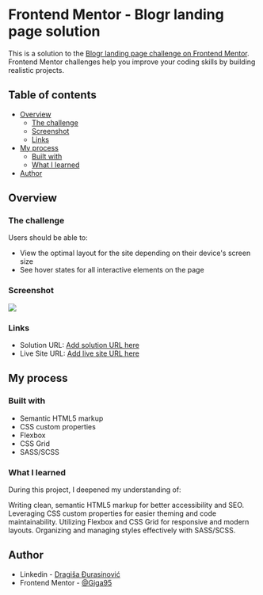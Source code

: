 # Frontend Mentor - Blogr landing page solution

This is a solution to the [Blogr landing page challenge on Frontend Mentor](https://www.frontendmentor.io/challenges/blogr-landing-page-EX2RLAApP). Frontend Mentor challenges help you improve your coding skills by building realistic projects.

## Table of contents

- [Overview](#overview)
  - [The challenge](#the-challenge)
  - [Screenshot](#screenshot)
  - [Links](#links)
- [My process](#my-process)
  - [Built with](#built-with)
  - [What I learned](#what-i-learned)
- [Author](#author)

## Overview

### The challenge

Users should be able to:

- View the optimal layout for the site depending on their device's screen size
- See hover states for all interactive elements on the page

### Screenshot

![](./screenshot.jpg)

### Links

- Solution URL: [Add solution URL here](https://your-solution-url.com)
- Live Site URL: [Add live site URL here](https://your-live-site-url.com)

## My process

### Built with

- Semantic HTML5 markup
- CSS custom properties
- Flexbox
- CSS Grid
- SASS/SCSS

### What I learned

During this project, I deepened my understanding of:

Writing clean, semantic HTML5 markup for better accessibility and SEO.
Leveraging CSS custom properties for easier theming and code maintainability.
Utilizing Flexbox and CSS Grid for responsive and modern layouts.
Organizing and managing styles effectively with SASS/SCSS.

## Author

- Linkedin - [Dragiša Đurasinović](https://www.linkedin.com/in/dragisa-djurasinovic/)
- Frontend Mentor - [@Giga95](https://www.frontendmentor.io/profile/Giga95)
